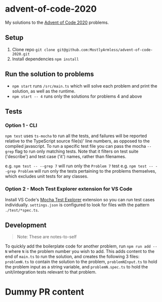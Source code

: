 # advent-of-code-2020

My solutions to the [Advent of Code 2020](https://adventofcode.com/2020) problems.

## Setup

1. Clone repo `git clone git@github.com:MostlyArmless/advent-of-code-2020.git`
2. Install dependencies `npm install`

## Run the solution to problems

* `npm start` runs `/src/main.ts` which will solve each problem and print the solution, as well as the runtime.
* `npm start -- 4` runs only the solutions for problems 4 and above

## Tests

### Option 1 - CLI

`npm test` uses `ts-mocha` to run all the tests, and failures will be reported relative to the TypeScript source file(s)' line numbers, as opposed to the compiled javascript.
To run a specific test file you can pass the mocha `--grep` flag to run only matching tests. Note that it filters on test suite ('describe') and test case ('it') names, rather than filenames.

e.g. `npm test -- --grep 7` will run only the `Problem 7` test
e.g. `npm test -- --grep Problem` will run only the tests pertaining to the problems themselves, which excludes unit tests for any classes.

### Option 2 - Moch Test Explorer extension for VS Code

Install VS Code's [Mocha Test Explorer](https://marketplace.visualstudio.com/items?itemName=hbenl.vscode-mocha-test-adapter) extension so you can run test cases individually. `settings.json` is configured to look for files with the pattern `./test/*spec.ts`.

## Development

> Note: These are notes-to-self

To quickly add the boilerplate code for another problem, run `npm run add -- N` where `N` is the problem number you wish to add. This adds content to the end of `main.ts` to run the solution, and creates the following 3 files: `problemN.ts` to contain the solution to the problem, `problemNInput.ts` to hold the problem input as a string variable, and `problemN.spec.ts` to hold the unit/integration tests relevant to that problem.

# Dummy PR content
